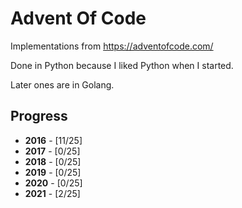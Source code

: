 # Advent Of Code
Implementations from https://adventofcode.com/

Done in Python because I liked Python when I started.

Later ones are in Golang.

## Progress

* __2016__ - [11/25]
* __2017__ - [0/25]
* __2018__ - [0/25]
* __2019__ - [0/25]
* __2020__ - [0/25]
* __2021__ - [2/25]

